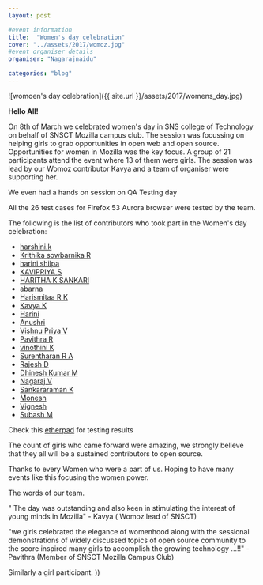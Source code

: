 ```yaml
---
layout: post

#event information
title:  "Women's day celebration"
cover: "../assets/2017/womoz.jpg"
#event organiser details
organiser: "Nagarajnaidu"

categories: "blog"
---
```


![womoen's day celebration]({{ site.url }}/assets/2017/womens_day.jpg)

**Hello All!**

<p>On 8th of March we celebrated women's day in SNS college of Technology on behalf of SNSCT Mozilla campus club. The session was focussing on helping girls to grab opportunities in open web and open source. Opportunities for women in Mozilla was the key focus. A group of 21 participants attend the event where 13 of them were girls. The session was lead by our Womoz contributor Kavya and a team of organiser were supporting her.</p>

<p>We even had a hands on session on QA Testing day</p>

All the  26 test cases for Firefox 53 Aurora browser were tested by the team.

The following is the list of contributors who took part in the Women's day celebration:
- [harshini.k](https://twitter.com/)
- [Krithika sowbarnika R](https://twitter.com/ragava25)
- [harini shilpa](https://twitter.com/)
- [KAVIPRIYA.S](https://twitter.com/)
- [HARITHA K SANKARI](https://twitter.com/)
- [abarna](https://twitter.com/)
- [Harismitaa R K](https://twitter.com/)
- [Kavya K](https://twitter.com/KavyaKmk97)
- [Harini](https://twitter.com/)
- [Anushri](https://twitter.com/)
- [Vishnu Priya V](https://twitter.com/vkpriya15)
- [Pavithra R](https://twitter.com/thespesiamuktha)
- [vinothini K](https://twitter.com/vinosri99)
- [Surentharan R A](https://twitter.com/surentharan7)
- [Rajesh D](https://twitter.com/rajeshhacker023)
- [Dhinesh Kumar M](https://twitter.com/Dhinesh_Kumar_M)
- [Nagaraj V](https://twitter.com/nagarajnaidu921)
- [Sankararaman K](https://twitter.com/iamsanga7)
- [Monesh](https://twitter.com/)
- [Vignesh](https://twitter.com/)
- [Subash M](https://twitter.com/subahiphop4)


Check this [etherpad](https://public.etherpad-mozilla.org/p/MozillaIN_QA_Testing_Day_SNSCT_Womoz_Day_20170308) for testing results

<p>The count of girls who came forward were amazing, we strongly believe that they all will be a sustained contributors to open source.</p>

<p>Thanks to every Women who were a part of us. Hoping to have many events like this focusing the women power.</p>

<p>The words of our team.</p>
<p>" The day was outstanding and also keen in stimulating the interest of young minds in Mozilla" - Kavya ( Womoz lead of SNSCT)</p>
<p>"we girls celebrated the elegance of womenhood along with the sessional demonstrations of widely discussed topics of open source community to the score inspired many girls to accomplish the growing technology ...!!" - Pavithra (Member of SNSCT Mozilla Campus Club)</p>
<p>Similarly a girl participant. ))</p>
